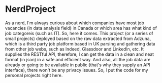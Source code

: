 # NerdProject
As a nerd, I'm always curious about which companies have most job vacancies (in data analysis field) in Canada or which area has what kind of job categoreis (such as IT). So, here it comes. This project (or a series of small projects) deployed based on the raw data extracted from Adzuna, which is a third party job platform based in UK parsing and gathering data from other job webs, such as Indeed, Glassdoor and LinkedIn, etc. It supplies the RESTful API, therefore, I can get the data in a clean and neat format (in json) in a safe and efficient way. And also, all the job data are already or going to be available in public (that's why they supply an API interface), there won't be any privacy issues. So, I put the code for my personal projects right here.
